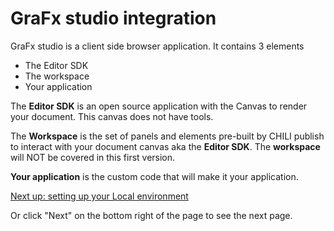 # GraFx studio integration

GraFx studio is a client side browser application.
It contains 3 elements

- The Editor SDK
- The workspace
- Your application 

The **Editor SDK** is an open source application with the Canvas to render your document.
This canvas does not have tools.

The **Workspace** is the set of panels and elements pre-built by CHILI publish to interact with your document canvas aka the **Editor SDK**.
The **workspace** will NOT be covered in this first version.

**Your application** is the custom code that will make it your application.

[Next up: setting up your Local environment](local_environment.md)

Or click "Next" on the bottom right of the page to see the next page.